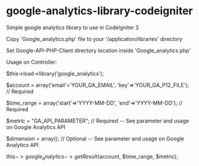 # google-analytics-library-codeigniter
Simple google analytics library to use in CodeIgniter 3

Copy 'Google_analytics.php' file to your '/application/libraries' directory

Set Google-API-PHP-Client directory location inside 'Google_analytics.php'

Usage on Controller: 

$this->load->library('google_analytics');

$account = array('email'='YOUR_GA_EMAIL', 'key'=>'YOUR_GA_P12_FILE'); // Required

$time_range = array('start'=>'YYYY-MM-DD', 'end'=>'YYYY-MM-DD'); // Required

$metric = "GA_API_PARAMETER"; // Required -- See parameter and usage on Google Analytics API

$dimension = array(); // Optional -- See parameter and usage on Google Analytics API

$this->google_analytics->getResult($account, $time_range, $metric);
